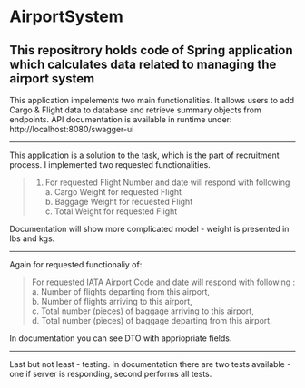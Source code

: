 # AirportSystem
This repositrory holds code of Spring application which calculates data related to managing the airport system
---

This application impelements two main functionalities. It allows users to add Cargo & Flight data to database and retrieve summary objects from endpoints.
API documentation is available in runtime under: http://localhost:8080/swagger-ui

---
This application is a solution to the task, which is the part of recruitment process. I implemented two requested functionalities.

> 1. For requested Flight Number and date will respond with following  
> a. Cargo Weight for requested Flight  
> b. Baggage Weight for requested Flight  
> c. Total Weight for requested Flight  

Documentation will show more complicated model - weight is presented in lbs and kgs.

---
Again for requested functionaliy of:

> For requested IATA Airport Code and date will respond with following :  
> a. Number of flights departing from this airport,  
> b. Number of flights arriving to this airport,  
> c. Total number (pieces) of baggage arriving to this airport,  
> d. Total number (pieces) of baggage departing from this airport.  

In documentation you can see DTO with appriopriate fields.

---
Last but not least - testing.
In documentation there are two tests available - one if server is responding, second performs all tests.
